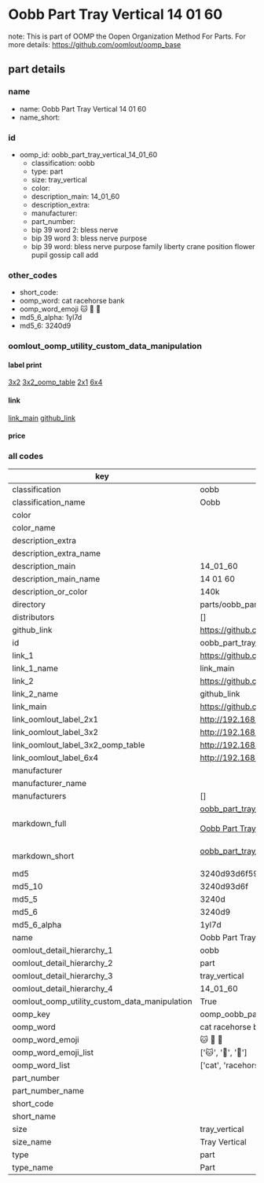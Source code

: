 # Oobb Part Tray Vertical 14 01 60  

note: This is part of OOMP the Oopen Organization Method For Parts. For more details: https://github.com/oomlout/oomp_base

##  part details





### name
* name: Oobb Part Tray Vertical 14 01 60
* name_short: 
### id
* oomp_id: oobb_part_tray_vertical_14_01_60
  * classification: oobb
  * type: part
  * size: tray_vertical
  * color: 
  * description_main: 14_01_60
  * description_extra: 
  * manufacturer: 
  * part_number: 
  * bip 39 word 2: bless nerve
  * bip 39 word 3: bless nerve purpose
  * bip 39 word: bless nerve purpose family liberty crane position flower pupil gossip call add

### other_codes
* short_code: 
* oomp_word: cat racehorse bank
* oomp_word_emoji :cat: :racehorse: :bank:
* md5_6_alpha: 1yl7d
* md5_6: 3240d9






### oomlout_oomp_utility_custom_data_manipulation
#### label print
[3x2](http://192.168.1.245:1112/?label=oomp%201yl7d)
[3x2_oomp_table](http://192.168.1.107:1112/?label=oomp%201yl7d)
[2x1](http://192.168.1.242:1112/?label=oomp%201yl7d)
[6x4](http://192.168.1.55:1112/?label=oomp%201yl7d)    

#### link

[link_main](https://github.com/oomlout/oomlout_oomp_current_version_messy/tree/main/parts/oobb_part_tray_vertical_14_01_60) [github_link](https://github.com/oomlout/oomlout_oomp_part_src/tree/main/parts/oobb_part_tray_vertical_14_01_60)                             

#### price







### all codes 
| key | value |  
| --- | --- |  
| classification | oobb |  
| classification_name | Oobb |  
| color |  |  
| color_name |  |  
| description_extra |  |  
| description_extra_name |  |  
| description_main | 14_01_60 |  
| description_main_name | 14 01 60 |  
| description_or_color | 140k |  
| directory | parts/oobb_part_tray_vertical_14_01_60 |  
| distributors | [] |  
| github_link | https://github.com/oomlout/oomlout_oomp_part_src/tree/main/parts/oobb_part_tray_vertical_14_01_60 |  
| id | oobb_part_tray_vertical_14_01_60 |  
| link_1 | https://github.com/oomlout/oomlout_oomp_current_version_messy/tree/main/parts/oobb_part_tray_vertical_14_01_60 |  
| link_1_name | link_main |  
| link_2 | https://github.com/oomlout/oomlout_oomp_part_src/tree/main/parts/oobb_part_tray_vertical_14_01_60 |  
| link_2_name | github_link |  
| link_main | https://github.com/oomlout/oomlout_oomp_current_version_messy/tree/main/parts/oobb_part_tray_vertical_14_01_60 |  
| link_oomlout_label_2x1 | http://192.168.1.242:1112/?label=oomp%201yl7d |  
| link_oomlout_label_3x2 | http://192.168.1.245:1112/?label=oomp%201yl7d |  
| link_oomlout_label_3x2_oomp_table | http://192.168.1.107:1112/?label=oomp%201yl7d |  
| link_oomlout_label_6x4 | http://192.168.1.55:1112/?label=oomp%201yl7d |  
| manufacturer |  |  
| manufacturer_name |  |  
| manufacturers | [] |  
| markdown_full | [oobb_part_tray_vertical_14_01_60](https://github.com/oomlout/oomlout_oomp_current_version_messy/tree/main/parts/oobb_part_tray_vertical_14_01_60)<br>[](https://github.com/oomlout/oomlout_oomp_current_version_messy/tree/main/parts/oobb_part_tray_vertical_14_01_60)<br>[Oobb Part Tray Vertical 14 01 60](https://github.com/oomlout/oomlout_oomp_current_version_messy/tree/main/parts/oobb_part_tray_vertical_14_01_60)<br><br> |  
| markdown_short | [oobb_part_tray_vertical_14_01_60](https://github.com/oomlout/oomlout_oomp_current_version_messy/tree/main/parts/oobb_part_tray_vertical_14_01_60)<br><br> |  
| md5 | 3240d93d6f59950cc94075295ce518bd |  
| md5_10 | 3240d93d6f |  
| md5_5 | 3240d |  
| md5_6 | 3240d9 |  
| md5_6_alpha | 1yl7d |  
| name | Oobb Part Tray Vertical 14 01 60 |  
| oomlout_detail_hierarchy_1 | oobb |  
| oomlout_detail_hierarchy_2 | part |  
| oomlout_detail_hierarchy_3 | tray_vertical |  
| oomlout_detail_hierarchy_4 | 14_01_60 |  
| oomlout_oomp_utility_custom_data_manipulation | True |  
| oomp_key | oomp_oobb_part_tray_vertical_14_01_60 |  
| oomp_word | cat racehorse bank |  
| oomp_word_emoji | :cat: :racehorse: :bank: |  
| oomp_word_emoji_list | [':cat:', ':racehorse:', ':bank:'] |  
| oomp_word_list | ['cat', 'racehorse', 'bank'] |  
| part_number |  |  
| part_number_name |  |  
| short_code |  |  
| short_name |  |  
| size | tray_vertical |  
| size_name | Tray Vertical |  
| type | part |  
| type_name | Part |  
